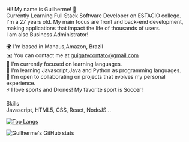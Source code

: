 Hi! My name is Guilherme! 👋 <br />
Currently Learning Full Stack Software Developer on ESTACIO college. <br />
I'm a 27 years old. My main focus are front and back-end development, making applications that impact the life of thousands of users. <br />
I am also Business Administrator!  <br />

🌍 I'm based in Manaus,Amazon, Brazil <br />
✉️ You can contact me at guigatvcontato@gmail.com <br />
🚀 I'm currently focused on learning languages. <br />
🧠 I'm learning Javascript,Java and Python as programming languages. <br />
🤝 I'm open to collaborating on projects that evolves my personal experience. <br />
⚡ I love sports and Drones! My favorite sport is Soccer! <br />


Skills <br />
Javascript, HTML5, CSS, React, NodeJS...

[![Top Langs](https://github-readme-stats.vercel.app/api/top-langs/?username=guigasah)](https://github.com/anuraghazra/github-readme-stats)

![Guilherme's GitHub stats](https://github-readme-stats.vercel.app/api?username=guigasah&show_icons=true&theme=radical)
